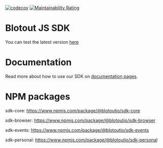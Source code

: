 [![codecov](https://codecov.io/gh/blotoutio/sdk-js/branch/main/graph/badge.svg?token=G7IOCHKWEP)](https://codecov.io/gh/blotoutio/sdk-js)
[![Maintainability Rating](https://sonarcloud.io/api/project_badges/measure?project=blotoutio_sdk-js&metric=sqale_rating)](https://sonarcloud.io/dashboard?id=blotoutio_sdk-js)

# Blotout JS SDK

You can test the latest version [here](https://jsdemo.blotout.io)

# Documentation

Read more about how to use our SDK on [documentation pages](https://docs-js.blotout.io).

# NPM packages

sdk-core: https://www.npmjs.com/package/@blotoutio/sdk-core

sdk-browser: https://www.npmjs.com/package/@blotoutio/sdk-browser

sdk-events: https://www.npmjs.com/package/@blotoutio/sdk-events

sdk-personal: https://www.npmjs.com/package/@blotoutio/sdk-personal
